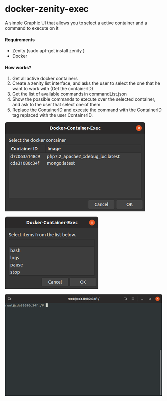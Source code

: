 # docker-zenity-exec
A simple Graphic UI that allows you to select a active container and a command to execute on it


#### Requirements

* Zenity (sudo apt-get install zenity )
* Docker 

#### How works?

1. Get all active docker containers
2. Create a zenity list interface, and asks the user to select the one that he want to work with (Get the containerID)
3. Get the list of available commands in commandList.json
4. Show the possible commands to execute over the selected container, and ask to the user that select one of them
5. Replace the ContainerID and execute the command with the ContainerID tag replaced with the user ContainerID.

![Script-Image](https://raw.githubusercontent.com/kb05/docker-zenity-exec/master/images/containerList.png)


![Script-Image](https://raw.githubusercontent.com/kb05/docker-zenity-exec/master/images/commands.png)


![Script-Image](https://raw.githubusercontent.com/kb05/docker-zenity-exec/master/images/commandExecuted.png)



